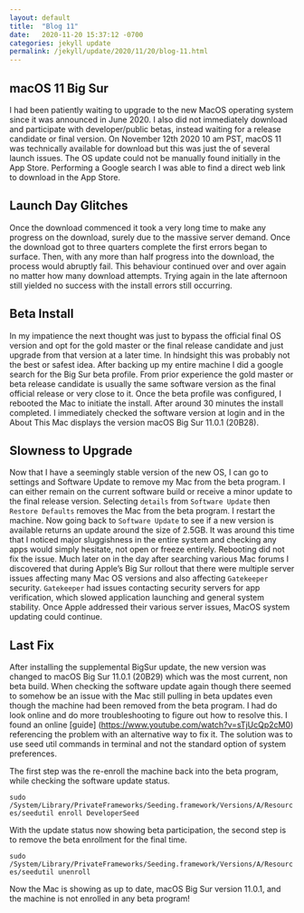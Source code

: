 ```yaml
---
layout: default
title:  "Blog 11"
date:   2020-11-20 15:37:12 -0700
categories: jekyll update
permalink: /jekyll/update/2020/11/20/blog-11.html
---
```


## macOS 11 Big Sur

I had been patiently waiting to upgrade to the new MacOS operating system since it was announced in June 2020. I also did not immediately download and participate with developer/public betas, instead waiting for a release candidate or final version. On November 12th 2020 10 am PST, macOS 11 was technically available for download but this was just the of several launch issues. The OS update could not be manually found initially in the App Store. Performing a Google search I was able to find a direct web link to download in the App Store.


## Launch Day Glitches

Once the download commenced it took a very long time to make any progress on the download, surely due to the massive server demand. Once the download got to three quarters complete the first errors began to surface. Then, with any more than half progress into the download, the process would abruptly fail. This behaviour continued over and over again no matter how many download attempts. Trying again in the late afternoon still yielded no success with the install errors still occurring.

## Beta Install

In my impatience the next thought was just to bypass the official final OS version and opt for the gold master or the final release candidate and just upgrade from that version at a later time. In hindsight this was probably not the best or safest idea. After backing up my entire machine I did a google search for the Big Sur beta profile. From prior experience the gold master or beta release candidate is usually the same software version as the final official release or very close to it. Once the beta profile was configured, I rebooted the Mac to initiate the install. After around 30 minutes the install completed. I immediately checked the software version at login and in the About This Mac displays the version macOS Big Sur 11.0.1 (20B28).

## Slowness to Upgrade

Now that I have a seemingly stable version of the new OS, I can go to settings and Software Update to remove my Mac from the beta program. I can either remain on the current software build or receive a minor update to the final release version. Selecting `details` from `Software Update` then `Restore Defaults` removes the Mac from the beta program. I restart the machine. Now going back to `Software Update` to see if a new version is available returns an update around the size of 2.5GB. It was around this time that I noticed major sluggishness in the entire system and checking any apps would simply hesitate, not open or freeze entirely. Rebooting did not fix the issue. Much later on in the day after searching various Mac forums I discovered that during Apple’s Big Sur rollout that there were multiple server issues affecting many Mac OS versions and also affecting `Gatekeeper` security. `Gatekeeper` had issues contacting security servers for app verification, which slowed application launching and general system stability. Once Apple addressed their various server issues, MacOS system updating could continue.


## Last Fix

After installing the supplemental BigSur update, the new version was changed to macOS Big Sur 11.0.1 (20B29) which was the most current, non beta build. When checking the software update again though there seemed to somehow be an issue with the Mac still pulling in beta updates even though the machine had been removed from the beta program. I had do look online and do more troubleshooting to figure out how to resolve this. I found an online [guide] (https://www.youtube.com/watch?v=sTjUcQp2cM0) referencing the problem with an alternative way to fix it. The solution was to use seed util commands in terminal and not the standard option of system preferences. 

The first step was the re-enroll the machine back into the beta program, while checking the software update status. 

`sudo /System/Library/PrivateFrameworks/Seeding.framework/Versions/A/Resources/seedutil enroll DeveloperSeed`

With the update status now showing beta participation, the second step is to remove the beta enrollment for the final time.

`sudo /System/Library/PrivateFrameworks/Seeding.framework/Versions/A/Resources/seedutil unenroll`

Now the Mac is showing as up to date, macOS Big Sur version 11.0.1, and the machine is not enrolled in any beta program!  
